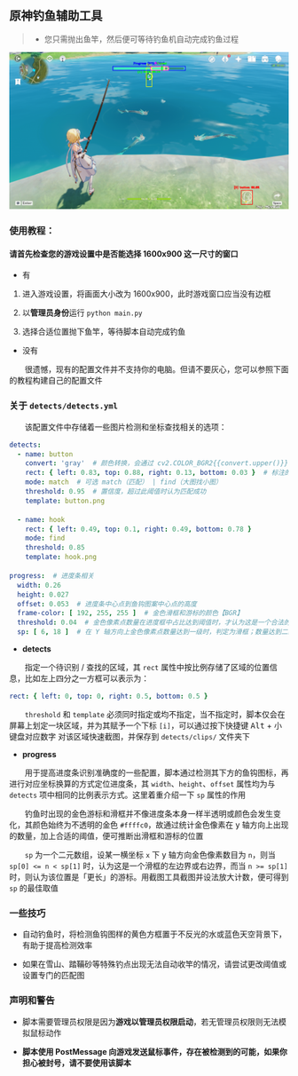 ## 原神钓鱼辅助工具

> * 您只需抛出鱼竿，然后便可等待钓鱼机自动完成钓鱼过程
 
![](images/demo.png)

### 使用教程：

#### 请首先检查您的游戏设置中是否能选择 **1600x900** 这一尺寸的窗口

* 有

1. 进入游戏设置，将画面大小改为 1600x900，此时游戏窗口应当没有边框

2. 以**管理员身份**运行 `python main.py`

3. 选择合适位置抛下鱼竿，等待脚本自动完成钓鱼

* 没有

&emsp;&emsp;很遗憾，现有的配置文件并不支持你的电脑。但请不要灰心，您可以参照下面的教程构建自己的配置文件

### 关于 `detects/detects.yml`

&emsp;&emsp;该配置文件中存储着一些图片检测和坐标查找相关的选项：

```yaml
detects:
  - name: button
    convert: 'gray'  # 颜色转换，会通过 cv2.COLOR_BGR2{{convert.upper()}} 进行转换
    rect: { left: 0.83, top: 0.88, right: 0.13, bottom: 0.03 }  # 标注的矩形框
    mode: match  # 可选 match（匹配） | find（大图找小图）
    threshold: 0.95  # 置信度，超过此阈值时认为匹配成功
    template: button.png

  - name: hook
    rect: { left: 0.49, top: 0.1, right: 0.49, bottom: 0.78 }
    mode: find
    threshold: 0.85
    template: hook.png

progress:  # 进度条相关
  width: 0.26
  height: 0.027
  offset: 0.053  # 进度条中心点到鱼钩图案中心点的高度
  frame-color: [ 192, 255, 255 ]  # 金色滑框和游标的颜色【BGR】
  threshold: 0.04  # 金色像素点数量在进度框中占比达到阈值时，才认为这是一个合法的进度条
  sp: [ 6, 18 ]  # 在 Y 轴方向上金色像素点数量达到一级时，判定为滑框；数量达到二级时，判定为游标
```

* **detects**

&emsp;&emsp;指定一个待识别 / 查找的区域，其 `rect` 属性中按比例存储了区域的位置信息，比如左上四分之一方框可以表示为：

```yaml
rect: { left: 0, top: 0, right: 0.5, bottom: 0.5 }
```

&emsp;&emsp;`threshold` 和 `template` 必须同时指定或均不指定，当不指定时，脚本仅会在屏幕上划定一块区域，并为其赋予一个下标 `[i]`，可以通过按下快捷键 <kbd>Alt</kbd> + <kbd>小键盘对应数字</kbd> 对该区域快速截图，并保存到 `detects/clips/` 文件夹下

* **progress**

&emsp;&emsp;用于提高进度条识别准确度的一些配置，脚本通过检测其下方的鱼钩图标，再进行对应坐标换算的方式定位进度条，其 `width`、`height`、`offset` 属性均为与 `detects` 项中相同的比例表示方式。这里着重介绍一下 `sp` 属性的作用

&emsp;&emsp;钓鱼时出现的金色游标和滑框并不像进度条本身一样半透明或颜色会发生变化，其颜色始终为不透明的金色 `#ffffc0`，故通过统计金色像素在 y 轴方向上出现的数量，加上合适的阈值，便可推断出滑框和游标的位置

&emsp;&emsp;`sp` 为一个二元数组，设某一横坐标 `x` 下 y 轴方向金色像素数目为 `n`，则当 `sp[0] <= n < sp[1]` 时，认为这是一个滑框的左边界或右边界，而当 `n >= sp[1]` 时，则认为该位置是「更长」的游标。用截图工具截图并设法放大计数，便可得到 `sp` 的最佳取值

### 一些技巧

* 自动钓鱼时，将检测鱼钩图样的黄色方框置于不反光的水或蓝色天空背景下，有助于提高检测效率

* 如果在雪山、踏鞴砂等特殊钓点出现无法自动收竿的情况，请尝试更改阈值或设置专门的匹配图

### 声明和警告

* 脚本需要管理员权限是因为**游戏以管理员权限启动**，若无管理员权限则无法模拟鼠标动作

* **脚本使用 PostMessage 向游戏发送鼠标事件，存在被检测到的可能，如果你担心被封号，请不要使用该脚本**
